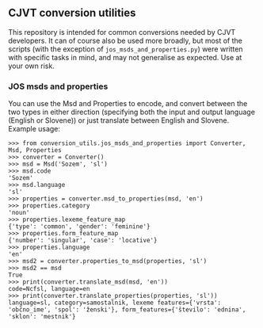 ## CJVT conversion utilities

This repository is intended for common conversions needed by CJVT developers. It can of course also
be used more broadly, but most of the scripts (with the exception of `jos_msds_and_properties.py`)
were written with specific tasks in mind, and may not generalise as expected. Use at your own risk.

### JOS msds and properties

You can use the Msd and Properties to encode, and convert between the two types in either direction
(specifying both the input and output language (English or Slovene)) or just translate between
English and Slovene. Example usage:

```
>>> from conversion_utils.jos_msds_and_properties import Converter, Msd, Properties
>>> converter = Converter()
>>> msd = Msd('Sozem', 'sl')
>>> msd.code
'Sozem'
>>> msd.language
'sl'
>>> properties = converter.msd_to_properties(msd, 'en')
>>> properties.category
'noun'
>>> properties.lexeme_feature_map
{'type': 'common', 'gender': 'feminine'}
>>> properties.form_feature_map
{'number': 'singular', 'case': 'locative'}
>>> properties.language
'en'
>>> msd2 = converter.properties_to_msd(properties, 'sl')
>>> msd2 == msd
True
>>> print(converter.translate_msd(msd, 'en'))
code=Ncfsl, language=en
>>> print(converter.translate_properties(properties, 'sl'))
language=sl, category=samostalnik, lexeme features={'vrsta': 'občno_ime', 'spol': 'ženski'}, form_features={'število': 'ednina', 'sklon': 'mestnik'}
```